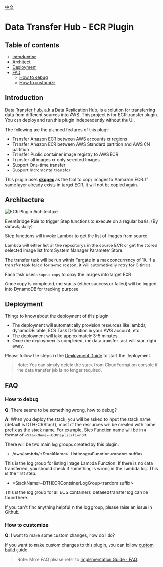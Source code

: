 
[中文](./ECR_PLUGIN_CN.md)

# Data Transfer Hub - ECR Plugin

## Table of contents
* [Introduction](#introduction)
* [Architect](#architect)
* [Deployment](#deployment)
* [FAQ](#faq)
  * [How to debug](#how-to-debug)
  * [How to customize](#how-to-customize)
## Introduction

[Data Transfer Hub](https://github.com/awslabs/data-transfer-hub), a.k.a Data Replication Hub, is a solution for transferring data from different sources into AWS.  This project is for ECR transfer plugin. You can deploy and run this plugin independently without the UI. 

The following are the planned features of this plugin.

- Transfer Amazon ECR between AWS accounts or regions
- Transfer Amazon ECR between AWS Standard partition and AWS CN partition
- Transfer Public container image registry to AWS ECR
- Transfer all images or only selected Images
- Support One-time transfer
- Support Incremental transfer

This plugin uses [**skopeo**](https://github.com/containers/skopeo) as the tool to copy images to Aamazon ECR. If same layer already exists in target ECR, it will not be copied again.


## Architecture

![ECR Plugin Architecture](ecr-plugin-architect.png)

EventBridge Rule to trigger Step functions to execute on a regular basis. (By default, daily)

Step functions will invoke Lambda to get the list of images from source. 

Lambda will either list all the repositorys in the source ECR or get the stored selected image list from System Manager Parameter Store.

The transfer task will be run within Fargate in a max concurrency of 10. If a transfer task failed for some reason, it will automatically retry for 3 times.

Each task uses `skopeo copy` to copy the images into target ECR

Once copy is completed, the status (either success or failed) will be logged into DynamoDB for tracking purpose


## Deployment

Things to know about the deployment of this plugin:

- The deployment will automatically provision resources like lambda, dynamoDB table, ECS Task Definition in your AWS account, etc.
- The deployment will take approximately 3-5 minutes.
- Once the deployment is completed, the data transfer task will start right away.

Please follow the steps in the [Deployment Guide](./ECR_DEPLOYMENT_EN.md) to start the deployment.

> Note: You can simply delete the stack from CloudFormation console if the data transfer job is no longer required.

## FAQ
### How to debug

**Q**: There seems to be something wrong, how to debug?

**A**: When you deploy the stack, you will be asked to input the stack name (default is DTHECRStack), most of the resources will be created with name prefix as the stack name.  For example, Step Function name will be in a format of `<StackName>-ECRReplicationSM`.

There will be two main log groups created by this plugin.

- /aws/lambda/&lt;StackName&gt;-ListImagesFunction&lt;random suffix&gt;

This is the log group for listing Image Lambda Function. If there is no data transferred, you should check if something is wrong in the Lambda log. This is the first step.

- &lt;StackName&gt;-DTHECRContainerLogGroup&lt;random suffix&gt;

This is the log group for all ECS containers, detailed transfer log can be found here.

If you can't find anything helpful in the log group, please raise an issue in Github.

### How to customize

**Q**: I want to make some custom changes, how do I do?

If you want to make custom changes to this plugin, you can follow [custom build](CUSTOM_BUILD.md) guide.

> Note: More FAQ please refer to [Implementation Guide - FAQ](https://awslabs.github.io/data-transfer-hub/en/faq/).
